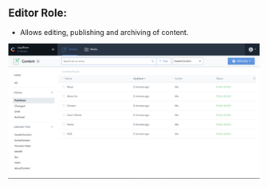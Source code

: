 ## Editor Role:
  - Allows editing, publishing and archiving of content.

![Editor View](./images/editorView.png)